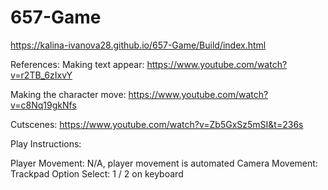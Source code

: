 # 657-Game

https://kalina-ivanova28.github.io/657-Game/Build/index.html 

References:
Making text appear:
https://www.youtube.com/watch?v=r2TB_6zIxvY

Making the character move:
https://www.youtube.com/watch?v=c8Nq19gkNfs

Cutscenes:
https://www.youtube.com/watch?v=Zb5GxSz5mSI&t=236s


Play Instructions:

Player Movement: N/A, player movement is automated
Camera Movement: Trackpad
Option Select: 1 / 2 on keyboard
